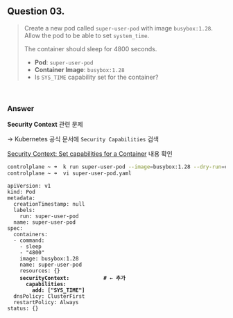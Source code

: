 ## Question 03.

> Create a new pod called `super-user-pod` with image `busybox:1.28`. Allow the pod to be able to set `system_time`.
>
> The container should sleep for 4800 seconds.
>
> - **Pod**: `super-user-pod`
> - **Container Image**: `busybox:1.28`
> - Is `SYS_TIME` capability set for the container?

<br>

### Answer

**Security Context** 관련 문제

→ Kubernetes 공식 문서에 `Security Capabilities` 검색

[Security Context: Set capabilities for a Container](https://kubernetes.io/docs/tasks/configure-pod-container/security-context/#set-capabilities-for-a-container) 내용 확인

```Bash
controlplane ~ ➜  k run super-user-pod --image=busybox:1.28 --dry-run=client -o yaml --command -- sleep 4800 > super-user-pod.yaml 
controlplane ~ ➜  vi super-user-pod.yaml
```

<pre><code lang="yaml">apiVersion: v1
kind: Pod
metadata:
  creationTimestamp: null
  labels:
    run: super-user-pod
  name: super-user-pod
spec:
  containers:
  - command:
    - sleep
    - "4800"
    image: busybox:1.28
    name: super-user-pod
    resources: {}
    <b>securityContext:           # ← 추가
      capabilities:
        add: ["SYS_TIME"]</b>
  dnsPolicy: ClusterFirst
  restartPolicy: Always
status: {}
</code></pre>
